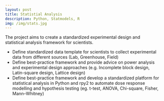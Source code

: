 ```yaml
---
layout: post
title: Statistial Analysis
description: Python, Statmodels, R
img: /img/stats.jpg
---
```


The project aims to create a standardized experimental design and statistical analysis framework for scientists.
- Define standardized data template for scientists to collect experimental data from different sources (Lab, Greenhouse, Field)
- Define best-practice framework and provide advice on power analysis and experimental design approaches (e.g. Incomplete block design, Latin-square design, Lattice design)
- Define best-practice framework and develop a standardized platform for statistical analysis in Python and rpy2 to automate dose response modelling and hypothesis testing (eg. t-test, ANOVA, Chi-square, Fisher, Mann–Whitney)

<div class="img_row">
	<img class="col one" src="{{ site.baseurl }}/img/stats.jpg" alt="" title="Statistical Analysis Pipeline"/>
	<img class="col one" src="{{ site.baseurl }}/img/stats_dose_response.jpg" alt="" title="Dose Response model"/>
	<img class="col one" src="{{ site.baseurl }}/img/stats_chart.jpg" alt="" title="Visualization"/>
</div>